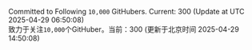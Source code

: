 Committed to Following `10,000` GitHubers. Current: <!-- FOLLOWING_COUNT -->300<!-- FOLLOWING_COUNT --> (Update at UTC <!-- LAST_UPDATED -->2025-04-29 06:50:08<!-- LAST_UPDATED -->)<br>
致力于关注`10,000`个GitHuber。当前：<!-- FOLLOWING_COUNT -->300<!-- FOLLOWING_COUNT --> (更新于北京时间 <!-- LAST_UPDATED_CST -->2025-04-29 14:50:08<!-- LAST_UPDATED_CST -->)
